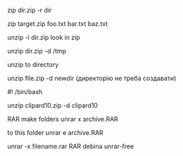 zip dir.zip -r dir

zip target.zip foo.txt bar.txt baz.txt

unzip -l dir.zip look in zip 

unzip dir.zip -d /tmp

unzip to directory

unzip file.zip -d newdir (директорію не треба создавати)

#! /bin/bash

unzip clipard10.zip -d clipard10


RAR 
make folders
unrar x archive.RAR

to this folder 
unrar e archive.RAR


unrar -x filename.rar
RAR  debina unrar-free



